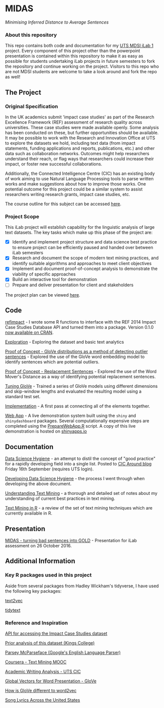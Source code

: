 # MIDAS
_Minimising Inferred Distance to Average Sentences_

### About this repository
This repo contains both code and documentation for my [UTS MDSI iLab 1](http://handbook.uts.edu.au/subjects/36102.html) project. Every component of this project other than the powerpoint presentation is contained within this repository to make it as easy as possible for students undertaking iLab projects in future semesters to fork the repository and continue working on the project. Visitors to this repo who are not MDSI students are welcome to take a look around and fork the repo as well!

## The Project
### Original Specification
In the UK academics submit 'impact case studies' as part of the Research Excellence Framework (REF) assessment of research quality across universities. These case studies were made available openly. Some analysis has been conducted on these, but further opportunities should be available. It may be possible to work with the Research and Innovation Office at UTS to explore the datasets we hold, including text data (from impact statements, funding applications and reports, publications, etc.) and other data such as collaboration networks. Outcomes might help researchers understand their reach, or flag ways that researchers could increase their impact, or foster new successful collaborations. 

Additionally, the Connected Intelligence Centre (CIC) has an existing body of work aiming to use Natural Language Processing tools to parse written works and make suggestions about how to improve those works. One potential outcome for this project could be a similar system to assist researchers writing research grants, impact case studies, etc.

The course outline for this subject can be accessed [here](https://ca.uts.edu.au/wp-content/uploads/2016/02/2016_Spring_36102_update.pdf).

### Project Scope

This iLab project will establish capability for the linguistic analysis of large text datasets. The key tasks which make up this phase of the project are:

- [x] Identify and implement project structure and data science best practice to ensure project can be efficiently paused and handed over between iLab semesters
- [x] Research and document the scope of modern text mining practices, and identify suitable algorithms and approaches to meet client objectives
- [x] Implement and document proof-of-concept analysis to demonstrate the viability of specific approaches
- [x] Build an interactive tool for demonstration 
- [ ] Prepare and deliver presentation for client and stakeholders

The project plan can be viewed [here](./ProjectPlan.md).

## Code

[refimpact](https://github.com/perrystephenson/refimpact) - I wrote some R functions to interface with the REF 2014 Impact Case Studies Database API and turned them into a package. Version 0.1.0 [now available on CRAN](https://cran.r-project.org/package=refimpact).

[Exploration](./Experimentation/exploration.md) - Exploring the dataset and basic text analytics

[Proof of Concept - GloVe distributions as a method of detecting outlier sentences](./Experimentation/GloVeDistributions.md) - Explored the use of the GloVe word embedding model to identify sentences which are potential outliers.

[Proof of Concept - Replacement Sentences](./Experimentation/Replacement.md) - Explored the use of the Word Mover's Distance as a way of identifying potential replacement sentences.

[Tuning GloVe](./Experimentation/Tuning.md) - Trained a series of GloVe models using different dimensions and skip-window lengths and evaluated the resulting model using a standard test set.

[Implementation](./Implementation.md) - A first pass at connecting all of the elements together.

[Web App](./webapp/app.R) - A live demonstration system built using the `shiny` and `shinydashboard` packages. Several computationally expensive steps are completed using the [PrepareWebApp.R](./PrepareWebApp.R) script. A copy of this live demonstration is hosted on [shinyapps.io](http://midas.perrys.cloud/)

## Documentation

[Data Science Hygiene](./Documentation/DataScienceHygiene.md) - an attempt to distil the concept of "good practice" for a rapidly developing field into a single list. Posted to [CIC Around blog](https://15-9203.ca.uts.edu.au/data-science-hygiene/) Friday 16th September (requires UTS login).

[Developing Data Science Hygiene](./Documentation/DevelopingDSH.md) - the process I went through when developing the above document.

[Understanding Text Mining](./Documentation/UnderstandingTextMining.md) - a thorough and detailed set of notes about my understanding of current best practices in text mining.

[Text Mining in R](./Documentation/TextMiningInR.md) - a review of the set of text mining techniques which are currently available in R.

## Presentation

[MIDAS - turning bad sentences into GOLD](https://docs.google.com/presentation/d/145d4z3AJHKXS0dUcVHATFCTsw6XanWpE5hKwrZmhH0g/edit?usp=sharing) - Presentation for iLab assessment on 26 October 2016.

## Additional Information

### Key R packages used in this project

Aside from several packages from Hadley Wickham's tidyverse, I have used the following key packages:

[text2vec](https://cran.r-project.org/web/packages/text2vec/)

[tidytext](https://github.com/juliasilge/tidytext)

### Reference and Inspiration
[API for accessing the Impact Case Studies dataset](http://impact.ref.ac.uk/CaseStudies/APIhelp.aspx)

[Prior analysis of this dataset (Kings College)](http://www.kcl.ac.uk/sspp/policy-institute/publications/Analysis-of-REF-impact.pdf)

[Parsey McParseface (Google's English Language Parser)](https://research.googleblog.com/2016/05/announcing-syntaxnet-worlds-most.html)

[Coursera - Text Mining MOOC](https://www.coursera.org/learn/text-mining)

[Academic Writing Analysis - UTS CIC](https://utscic.edu.au/tools/awa/)

[Global Vectors for Word Presentation - GloVe](http://nlp.stanford.edu/projects/glove/)

[How is GloVe different to word2vec](https://www.quora.com/How-is-GloVe-different-from-word2vec)

[Song Lyrics Across the United States](http://juliasilge.com/blog/Song-Lyrics-Across/)


